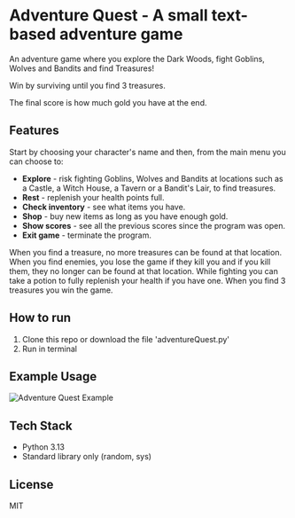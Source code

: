# Adventure Quest - A small text-based adventure game
An adventure game where you explore the Dark Woods, fight Goblins, Wolves and Bandits and find Treasures!

Win by surviving until you find 3 treasures.

The final score is how much gold you have at the end.

## Features
Start by choosing your character's name and then, from the main menu you can choose to:
- **Explore** - risk fighting Goblins, Wolves and Bandits at locations such as a Castle, a Witch House, a Tavern or a Bandit's Lair, to find treasures.
- **Rest** - replenish your health points full.
- **Check inventory** - see what items you have.
- **Shop** - buy new items as long as you have enough gold.
- **Show scores** - see all the previous scores since the program was open.
- **Exit game** - terminate the program.

When you find a treasure, no more treasures can be found at that location. When you find enemies, you lose the game if they kill you and if you kill them, they no longer can be found at that location. While fighting you can take a potion to fully replenish your health if you have one. When you find 3 treasures you win the game.

## How to run
1. Clone this repo or download the file 'adventureQuest.py'
2. Run in terminal

## Example Usage
![Adventure Quest Example](https://github.com/user-attachments/assets/da9a5fb5-4bc6-40fc-aec6-766d40c30883)

## Tech Stack
- Python 3.13
- Standard library only (random, sys)

## License
MIT
